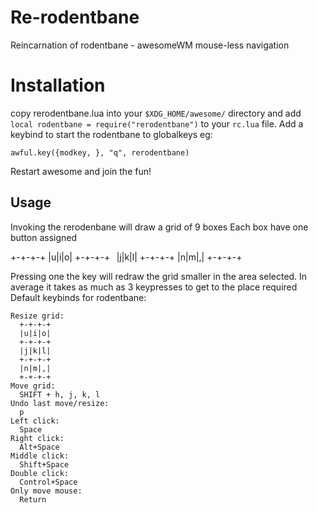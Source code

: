 # Re-rodentbane
Reincarnation of rodentbane - awesomeWM mouse-less navigation

# Installation 
copy rerodentbane.lua into your `$XDG_HOME/awesome/` directory and add `local rodentbane = require("rerodentbane")` to your `rc.lua` file.
Add a keybind to start the rodentbane to globalkeys eg:
```
awful.key({modkey, }, "q", rerodentbane)
```

Restart awesome and join the fun!

## Usage
Invoking the rerodenbane will draw a grid of 9 boxes
Each box have one button assigned

+-+-+-+
|u|i|o|
+-+-+-+                                         
|j|k|l|
+-+-+-+
|n|m|,|
+-+-+-+

Pressing one the key will redraw the grid smaller in the area selected.
In average it takes as much as 3 keypresses to get to the place required
Default keybinds for rodentbane:
```
Resize grid:
  +-+-+-+
  |u|i|o|
  +-+-+-+                                         
  |j|k|l|
  +-+-+-+
  |n|m|,|
  +-+-+-+
Move grid:
  SHIFT + h, j, k, l
Undo last move/resize:
  p
Left click:
  Space
Right click:
  Alt+Space
Middle click:
  Shift+Space
Double click:
  Control+Space
Only move mouse:
  Return
```
